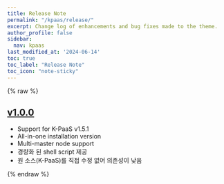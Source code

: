 ```yaml
---
title: Release Note
permalink: "/kpaas/release/"
excerpt: Change log of enhancements and bug fixes made to the theme.
author_profile: false
sidebar:
  nav: kpaas
last_modified_at: '2024-06-14'
toc: true
toc_label: "Release Note"
toc_icon: "note-sticky"
---
```


<!--
  Sourced from CHANGELOG.md
  See Rakefile `task :changelog` for details
-->

{% raw %}
## [v1.0.0](https://github.com/dasomel/k-paas/releases)
- Support for K-PaaS v1.5.1
- All-in-one installation version
- Multi-master node support
- 경량화 된 shell script 제공
- 원 소스(K-PaaS)를 직접 수정 없어 의존성이 낮음

{% endraw %}
